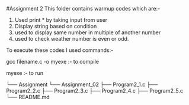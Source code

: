 #Assignment 2
 This folder contains warmup codes which are:- 
 1. Used print * by taking input from user
 2. Display string based on condition
 3. used to display same number in multiple of another number
 4. used to check weather number is even or odd.

 To execute these codes I used commands:-

 gcc filename.c -o  myexe :- to compile 
 
 myexe :- to run

└── Assignment
    └── Assignment_02
        ├── Program2_1.c
        ├── Program2_2.c
        ├── Program2_3.c
        ├── Program2_4.c
        ├── Program2_5.c
        └── README.md
